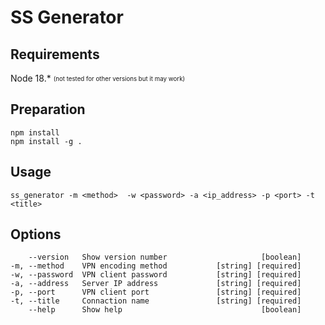 # SS Generator 
## Requirements
Node 18.* <sub><sup>(not tested for other versions but it may work)</sup></sub>
## Preparation
```
npm install
npm install -g .
```
## Usage
```
ss_generator -m <method>  -w <password> -a <ip_address> -p <port> -t <title>
```

## Options
        --version   Show version number                     [boolean]
    -m, --method    VPN encoding method           [string] [required]
    -w, --password  VPN client password           [string] [required]
    -a, --address   Server IP address             [string] [required]
    -p, --port      VPN client port               [string] [required]
    -t, --title     Connaction name               [string] [required]
        --help      Show help                               [boolean]